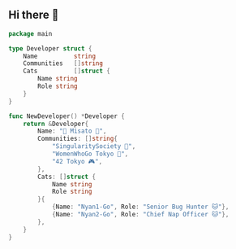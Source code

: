 ## Hi there 👋

```go
package main

type Developer struct {
    Name          string
    Communities   []string
    Cats          []struct {
        Name string
        Role string
    }
}

func NewDeveloper() *Developer {
    return &Developer{
        Name: "👵 Misato 👵",
        Communities: []string{
            "SingularitySociety 🚀",
            "WomenWhoGo Tokyo 🦫",
            "42 Tokyo 🎮",
        },
        Cats: []struct {
            Name string
            Role string
        }{
            {Name: "Nyan1-Go", Role: "Senior Bug Hunter 🐱"},
            {Name: "Nyan2-Go", Role: "Chief Nap Officer 🐱"},
        },
    }
}
```

<!--
**mikkegt/mikkegt** is a ✨ _special_ ✨ repository because its `README.md` (this file) appears on your GitHub profile.

Here are some ideas to get you started:

- 🔭 I’m currently working on ...
- 🌱 I’m currently learning ...
- 👯 I’m looking to collaborate on ...
- 🤔 I’m looking for help with ...
- 💬 Ask me about ...
- 📫 How to reach me: ...
- 😄 Pronouns: ...
- ⚡ Fun fact: ...
-->
